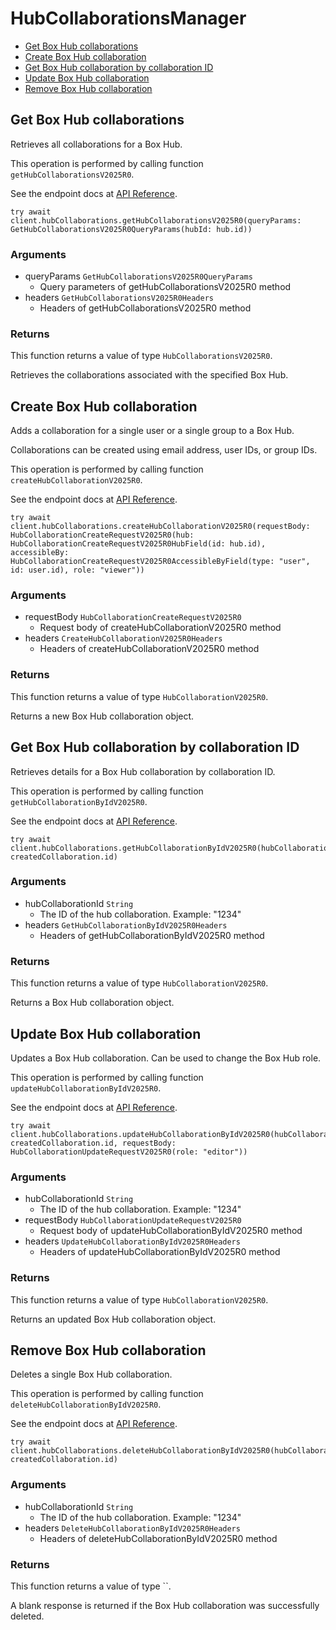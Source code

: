 # HubCollaborationsManager


- [Get Box Hub collaborations](#get-box-hub-collaborations)
- [Create Box Hub collaboration](#create-box-hub-collaboration)
- [Get Box Hub collaboration by collaboration ID](#get-box-hub-collaboration-by-collaboration-id)
- [Update Box Hub collaboration](#update-box-hub-collaboration)
- [Remove Box Hub collaboration](#remove-box-hub-collaboration)

## Get Box Hub collaborations

Retrieves all collaborations for a Box Hub.

This operation is performed by calling function `getHubCollaborationsV2025R0`.

See the endpoint docs at
[API Reference](https://developer.box.com/reference/v2025.0/get-hub-collaborations/).

<!-- sample get_hub_collaborations_v2025.0 -->
```
try await client.hubCollaborations.getHubCollaborationsV2025R0(queryParams: GetHubCollaborationsV2025R0QueryParams(hubId: hub.id))
```

### Arguments

- queryParams `GetHubCollaborationsV2025R0QueryParams`
  - Query parameters of getHubCollaborationsV2025R0 method
- headers `GetHubCollaborationsV2025R0Headers`
  - Headers of getHubCollaborationsV2025R0 method


### Returns

This function returns a value of type `HubCollaborationsV2025R0`.

Retrieves the collaborations associated with the specified Box Hub.


## Create Box Hub collaboration

Adds a collaboration for a single user or a single group to a Box Hub.

Collaborations can be created using email address, user IDs, or group IDs.

This operation is performed by calling function `createHubCollaborationV2025R0`.

See the endpoint docs at
[API Reference](https://developer.box.com/reference/v2025.0/post-hub-collaborations/).

<!-- sample post_hub_collaborations_v2025.0 -->
```
try await client.hubCollaborations.createHubCollaborationV2025R0(requestBody: HubCollaborationCreateRequestV2025R0(hub: HubCollaborationCreateRequestV2025R0HubField(id: hub.id), accessibleBy: HubCollaborationCreateRequestV2025R0AccessibleByField(type: "user", id: user.id), role: "viewer"))
```

### Arguments

- requestBody `HubCollaborationCreateRequestV2025R0`
  - Request body of createHubCollaborationV2025R0 method
- headers `CreateHubCollaborationV2025R0Headers`
  - Headers of createHubCollaborationV2025R0 method


### Returns

This function returns a value of type `HubCollaborationV2025R0`.

Returns a new Box Hub collaboration object.


## Get Box Hub collaboration by collaboration ID

Retrieves details for a Box Hub collaboration by collaboration ID.

This operation is performed by calling function `getHubCollaborationByIdV2025R0`.

See the endpoint docs at
[API Reference](https://developer.box.com/reference/v2025.0/get-hub-collaborations-id/).

<!-- sample get_hub_collaborations_id_v2025.0 -->
```
try await client.hubCollaborations.getHubCollaborationByIdV2025R0(hubCollaborationId: createdCollaboration.id)
```

### Arguments

- hubCollaborationId `String`
  - The ID of the hub collaboration. Example: "1234"
- headers `GetHubCollaborationByIdV2025R0Headers`
  - Headers of getHubCollaborationByIdV2025R0 method


### Returns

This function returns a value of type `HubCollaborationV2025R0`.

Returns a Box Hub collaboration object.


## Update Box Hub collaboration

Updates a Box Hub collaboration.
Can be used to change the Box Hub role.

This operation is performed by calling function `updateHubCollaborationByIdV2025R0`.

See the endpoint docs at
[API Reference](https://developer.box.com/reference/v2025.0/put-hub-collaborations-id/).

<!-- sample put_hub_collaborations_id_v2025.0 -->
```
try await client.hubCollaborations.updateHubCollaborationByIdV2025R0(hubCollaborationId: createdCollaboration.id, requestBody: HubCollaborationUpdateRequestV2025R0(role: "editor"))
```

### Arguments

- hubCollaborationId `String`
  - The ID of the hub collaboration. Example: "1234"
- requestBody `HubCollaborationUpdateRequestV2025R0`
  - Request body of updateHubCollaborationByIdV2025R0 method
- headers `UpdateHubCollaborationByIdV2025R0Headers`
  - Headers of updateHubCollaborationByIdV2025R0 method


### Returns

This function returns a value of type `HubCollaborationV2025R0`.

Returns an updated Box Hub collaboration object.


## Remove Box Hub collaboration

Deletes a single Box Hub collaboration.

This operation is performed by calling function `deleteHubCollaborationByIdV2025R0`.

See the endpoint docs at
[API Reference](https://developer.box.com/reference/v2025.0/delete-hub-collaborations-id/).

<!-- sample delete_hub_collaborations_id_v2025.0 -->
```
try await client.hubCollaborations.deleteHubCollaborationByIdV2025R0(hubCollaborationId: createdCollaboration.id)
```

### Arguments

- hubCollaborationId `String`
  - The ID of the hub collaboration. Example: "1234"
- headers `DeleteHubCollaborationByIdV2025R0Headers`
  - Headers of deleteHubCollaborationByIdV2025R0 method


### Returns

This function returns a value of type ``.

A blank response is returned if the Box Hub collaboration was
successfully deleted.



